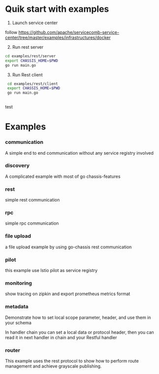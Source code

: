 # Quik start with examples

1. Launch service center

follow https://github.com/apache/servicecomb-service-center/tree/master/examples/infrastructures/docker

2. Run rest server

```sh 
cd examples/rest/server
export CHASSIS_HOME=$PWD
go run main.go

```

3. Run Rest client
```sh 
 cd examples/rest/client
 export CHASSIS_HOME=$PWD
 go run main.go
 
```

test
# Examples

### communication
 
A simple end to end communication without any service registry involved

### discovery

A complicated example with most of go chassis-features

### rest

simple rest communication 

### rpc

simple rpc communication

### file upload

a file upload example by using go-chassis rest communication

### pilot 

this example use  Istio pilot as service registry

### monitoring

show tracing on zipkin and export prometheus metrics format  

### metadata

Demonstrate how to set local scope parameter, header, and use them in your schema

In handler chain you can set a local data or protocol header, then you can read it in next handler in chain and your Restful handler

### router

This example uses the rest protocol to show how to perform route management and achieve  grayscale publishing.
